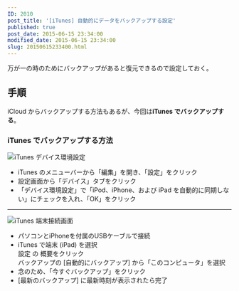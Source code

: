 ```yaml
---
ID: 2010
post_title: '[iTunes] 自動的にデータをバックアップする設定'
published: true
post_date: 2015-06-15 23:34:00
modified_date: 2015-06-15 23:34:00
slug: 20150615233400.html
---
```

<p>万が一の時のためにバックアップがあると復元できるので設定しておく。<br />
<!--more--></p>
<h2>手順</h2>
<p>iCloud からバックアップする方法もあるが、今回は<strong>iTunes でバックアップする</strong>。</p>
<h3>iTunes でバックアップする方法</h3>
<img decoding="async" lazyload="lazy" alt="iTunes デバイス環境設定" src="">
<ul>
<li>iTunes のメニューバーから「編集」を開き、「設定」をクリック</li>
<li>設定画面から「デバイス」タブをクリック</li>
<li>「デバイス環境設定」で「iPod、iPhone、および iPad を自動的に同期しない」にチェックを入れ、「OK」をクリック</li>
</ul>
<hr>
<img decoding="async" lazyload="lazy" alt="iTunes 端末接続画面" src="">
<ul>
<li>パソコンとiPhoneを付属のUSBケーブルで接続</li>
<li>iTunes で端末 (iPad) を選択<br />設定 の 概要をクリック <br />バックアップの [自動的にバックアップ] から「このコンピュータ」を選択</li>
<li>念のため、「今すぐバックアップ」をクリック</li>
<li>[最新のバックアップ] に最新時刻が表示されたら完了</li>
</ul>
